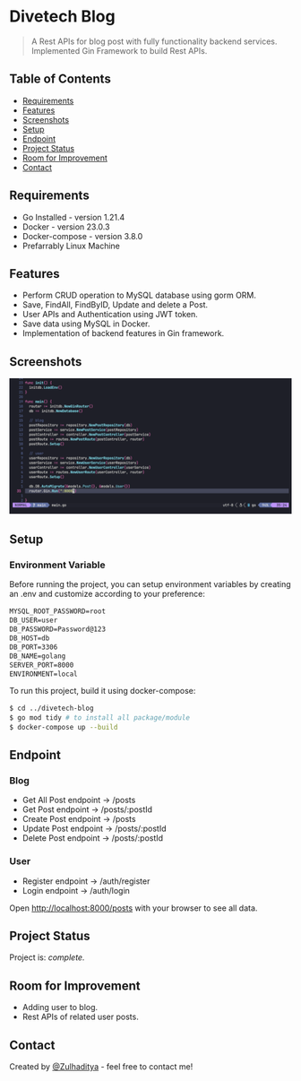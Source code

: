 # Divetech Blog

> A Rest APIs for blog post with fully functionality backend services.
> Implemented Gin Framework to build Rest APIs.

## Table of Contents

- [Requirements](#requirements)
- [Features](#features)
- [Screenshots](#screenshots)
- [Setup](#setup)
- [Endpoint](#endpoint)
- [Project Status](#project-status)
- [Room for Improvement](#room-for-improvement)
- [Contact](#contact)

## Requirements

- Go Installed     - version 1.21.4
- Docker 	         - version 23.0.3
- Docker-compose   - version 3.8.0
- Prefarrably Linux Machine

## Features

- Perform CRUD operation to MySQL database using gorm ORM.
- Save, FindAll, FindByID, Update and delete a Post.
- User APIs and Authentication using JWT token.
- Save data using MySQL in Docker.
- Implementation of backend features in Gin framework.

## Screenshots

![Example screenshot](./divetech-blog-screenshot.png)

## Setup

### Environment Variable
Before running the project, you can setup environment variables by creating an .env and customize according to your preference:
```
MYSQL_ROOT_PASSWORD=root
DB_USER=user
DB_PASSWORD=Password@123
DB_HOST=db
DB_PORT=3306
DB_NAME=golang
SERVER_PORT=8000
ENVIRONMENT=local
```

To run this project, build it using docker-compose:

```bash
$ cd ../divetech-blog
$ go mod tidy # to install all package/module
$ docker-compose up --build
```

## Endpoint

### Blog
- Get All Post endpoint -> /posts
- Get Post endpoint -> /posts/:postId
- Create Post endpoint -> /posts
- Update Post endpoint -> /posts/:postId
- Delete Post endpoint -> /posts/:postId

### User
- Register endpoint -> /auth/register
- Login endpoint -> /auth/login

Open [http://localhost:8000/posts](http://localhost:8000/posts) with your browser to see all data.

## Project Status

Project is: _complete._ <!-- / _complete_ / _no longer being worked on_. reason ? -->

## Room for Improvement

- Adding user to blog.
- Rest APIs of related user posts.

## Contact

Created by [@Zulhaditya](https://zulhaditya.vercel.app/) - feel free to contact me!

